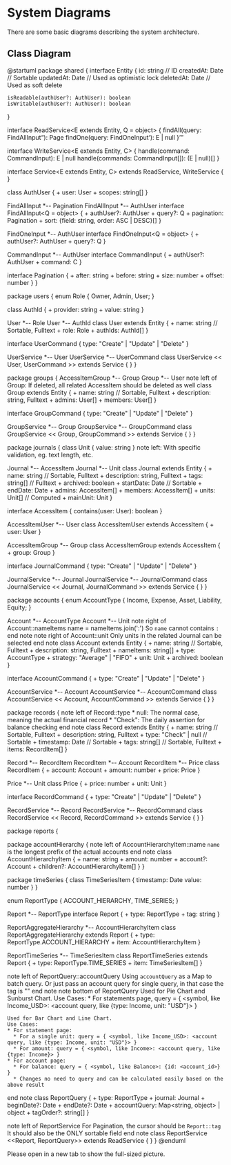 # System Diagrams

There are some basic diagrams describing the system architecture.

## Class Diagram

<!-- markdownlint-disable -->
@startuml
package shared {
  interface Entity {
    id: string // ID
    createdAt: Date // Sortable
    updatedAt: Date // Used as optimistic lock
    deletedAt: Date // Used as soft delete
    
    isReadable(authUser?: AuthUser): boolean
    isWritable(authUser?: AuthUser): boolean
  }

  interface ReadService<E extends Entity, Q = object> {
    findAll(query: FindAllInput<Q>): Page<E>
    findOne(query: FindOneInput<Q>): E | null
  }

  interface WriteService<E extends Entity, C> {
    handle(command: CommandInput<C>): E | null
    handle(commands: CommandInput<C>[]): (E | null)[]
  }

  interface Service<E extends Entity, C> extends ReadService, WriteService {
  }

  class AuthUser {
    + user: User
    + scopes: string[]
  }

  FindAllInput *-- Pagination
  FindAllInput *-- AuthUser
  interface FindAllInput<Q = object> {
    + authUser?: AuthUser
    + query?: Q
    + pagination: Pagination
    + sort: {field: string, order: ASC | DESC}[]
  }

  FindOneInput *-- AuthUser
  interface FindOneInput<Q = object> {
    + authUser?: AuthUser
    + query?: Q
  }

  CommandInput *-- AuthUser
  interface CommandInput<C extends Command> {
    + authUser?: AuthUser
    + command: C
  }
  
  interface Pagination {
    + after: string
    + before: string
    + size: number
    + offset: number
  }
}

package users {
  enum Role {
    Owner, Admin, User;
  }
  
  class AuthId {
    + provider: string
    + value: string
  }

  User *-- Role
  User *-- AuthId
  class User extends Entity {
    + name: string // Sortable, Fulltext
    + role: Role
    + authIds: AuthId[]
  }
  
  interface UserCommand {
    type: "Create" | "Update" | "Delete"
  }
  
  UserService *-- User
  UserService *-- UserCommand
  class UserService << User, UserCommand >> extends Service {
  }
}

package groups {
  AccessItemGroup *-- Group
  Group *-- User
  note left of Group: If deleted, all related AccessItem should be deleted as well
  class Group extends Entity {
    + name: string // Sortable, Fulltext
    + description: string, Fulltext
    + admins: User[]
    + members: User[]
  }

  interface GroupCommand {
    type: "Create" | "Update" | "Delete"
  }
  
  GroupService *-- Group
  GroupService *-- GroupCommand
  class GroupService << Group, GroupCommand >> extends Service {
  }
}

package journals {
  class Unit {
    value: string
  }
  note left: With specific validation, eg. text length, etc.

  Journal *-- AccessItem
  Journal *-- Unit
  class Journal extends Entity {
    + name: string // Sortable, Fulltext
    + description: string, Fulltext
    + tags: string[] // Fulltext
    + archived: boolean
    + startDate: Date // Sortable
    + endDate: Date
    + admins: AccessItem[]
    + members: AccessItem[]
    + units: Unit[] // Computed
    + mainUnit: Unit
  }

  interface AccessItem {
    contains(user: User): boolean
  }
  
  AccessItemUser *-- User
  class AccessItemUser extends AccessItem {
    + user: User
  }
  
  AccessItemGroup *-- Group
  class AccessItemGroup extends AccessItem {
    + group: Group
  }

  interface JournalCommand {
    type: "Create" | "Update" | "Delete"
  }
  
  JournalService *-- Journal
  JournalService *-- JournalCommand
  class JournalService << Journal, JournalCommand >> extends Service {
  }
}

package accounts {
  enum AccountType {
    Income, Expense, Asset, Liability, Equity;
  }

  Account *-- AccountType
  Account *-- Unit
  note right of Account::nameItems
    name = nameItems.join(':')
    So `name` cannot contains `:`
  end note
  note right of Account::unit
    Only units in the related Journal can be selected
  end note
  class Account extends Entity {
    + name: string // Sortable, Fulltext
    + description: string, Fulltext
    + nameItems: string[]
    + type: AccountType
    + strategy: "Average" | "FIFO"
    + unit: Unit
    + archived: boolean
  }

  interface AccountCommand {
    + type: "Create" | "Update" | "Delete"
  }
  
  AccountService *-- Account
  AccountService *-- AccountCommand
  class AccountService << Account, AccountCommand >> extends Service {
  }
}

package records {
  note left of Record::type
    * null: The normal case, meaning the actual financial record
    * "Check": The daily assertion for balance checking
  end note
  class Record extends Entity {
    + name: string // Sortable, Fulltext
    + description: string, Fulltext
    + type: "Check" | null // Sortable
    + timestamp: Date // Sortable
    + tags: string[] // Sortable, Fulltext
    + items: RecordItem[]
  }
  
  Record *-- RecordItem
  RecordItem *-- Account
  RecordItem *-- Price
  class RecordItem {
    + account: Account
    + amount: number
    + price: Price
  }
  
  Price *-- Unit
  class Price {
    + price: number
    + unit: Unit
  }
  
  interface RecordCommand {
    + type: "Create" | "Update" | "Delete"
  }
  
  RecordService *-- Record
  RecordService *-- RecordCommand
  class RecordService << Record, RecordCommand >> extends Service {
  }
}

package reports {

  package accountHierarchy {
    note left of AccountHierarchyItem::name
      `name` is the longest prefix of the actual accounts
    end note
    class AccountHierarchyItem {
      + name: string
      + amount: number
      + account?: Account
      + children?: AccountHierarchyItem[]
    }
  }
  
  package timeSeries {
    class TimeSeriesItem {
      timestamp: Date
      value: number
    }
  }

  enum ReportType {
    ACCOUNT_HIERARCHY, TIME_SERIES;
  }

  Report *-- ReportType
  interface Report {
    + type: ReportType
    + tag: string
  }

  ReportAggregateHierarchy *-- AccountHierarchyItem
  class ReportAggregateHierarchy extends Report {
    + type: ReportType.ACCOUNT_HIERARCHY
    + item: AccountHierarchyItem
  }

  ReportTimeSeries *-- TimeSeriesItem
  class ReportTimeSeries extends Report {
    + type: ReportType.TIME_SERIES
    + item: TimeSeriesItem[]
  }

  note left of ReportQuery::accountQuery
  Using `accountQuery` as a Map to batch query.
  Or just pass an account query for single query, in that case the tag is "<empty string>"
  end note
  note bottom of ReportQuery
    Used for Pie Chart and Sunburst Chart.
    Use Cases:
    * For statements page, query = { <symbol, like Income_USD>: <account query, like {type: Income, unit: "USD"}> }

    Used for Bar Chart and Line Chart.
    Use Cases:
    * For statement page:
      * For a single unit: query = { <symbol, like Income_USD>: <account query, like {type: Income, unit: "USD"}> }
      * For amount: query = { <symbol, like Income>: <account query, like {type: Income}> }
    * For account page:
      * For balance: query = { <symbol, like Balance>: {id: <account_id>} }
      * Changes no need to query and can be calculated easily based on the above result
  end note
  class ReportQuery {
    + type: ReportType
    + journal: Journal
    + beginDate?: Date
    + endDate?: Date
    + accountQuery: Map<string, object> | object
    + tagOrder?: string[]
  }

  note left of ReportService
  For Pagination, the cursor should be `Report::tag`
  It should also be the ONLY sortable field
  end note
  class ReportService <<Report, ReportQuery>> extends ReadService {
  }
} 
@enduml
<!-- markdownlint-restore -->

Please open in a new tab to show the full-sized picture.
